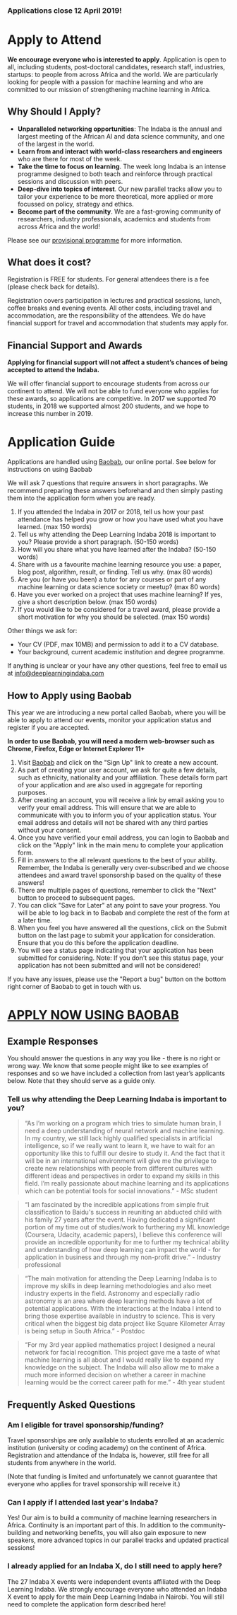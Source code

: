 ### Applications close 12 April 2019!

# Apply to Attend

**We encourage everyone who is interested to apply**. Application is open to all, including students, post-doctoral candidates, research staff, industries, startups: to people from across Africa and the world. We are particularly looking for people with a passion for machine learning and who are committed to our mission of strengthening machine learning in Africa. 

## Why Should I Apply?
* **Unparalleled networking opportunities**: The Indaba is the annual and largest meeting of the African AI and data science community, and one of the largest in the world.
* **Learn from and interact with world-class researchers and engineers** who are there for most of the week.
* **Take the time to focus on learning**. The week long Indaba is an intense programme designed to both teach and reinforce through practical sessions and discussion with peers.
* **Deep-dive into topics of interest**. Our new parallel tracks allow you to tailor your experience to be more theoretical, more applied or more focussed on policy, strategy and ethics.
* **Become part of the community**. We are a fast-growing community of researchers, industry professionals, academics and students from across Africa and the world!

Please see our [provisional programme](http://www.deeplearningindaba.com/schedule-2019.html) for more information.

## What does it cost?
Registration is FREE for students. For general attendees there is a fee (please check back for details).

Registration covers participation in lectures and practical sessions, lunch, coffee breaks and evening events. All other costs, including travel and accommodation, are the responsibility of the attendees. We do have financial support for travel and accommodation that students may apply for. 

## Financial Support and Awards
**Applying for financial support will not affect a student’s chances of being accepted to attend the Indaba.**

We will offer financial support to encourage students from across our continent to attend. We will not be able to fund everyone who applies for these awards, so applications are competitive. In 2017 we supported 70 students, in 2018 we supported almost 200 students, and we hope to increase this number in 2019.


# Application Guide
Applications are handled using [Baobab](https://baobab.deeplearningindaba.com), our online portal. See below for instructions on using Baobab

We will ask 7 questions that require answers in short paragraphs. We recommend preparing these answers beforehand and then simply pasting them into the application form when you are ready.

1. If you attended the Indaba in 2017 or 2018, tell us how your past attendance has helped you grow or how you have used what you have learned. (max 150 words)
2. Tell us why attending the Deep Learning Indaba 2018 is important to you? Please provide a short paragraph. (50-150 words)
3. How will you share what you have learned after the Indaba? (50-150 words)
4. Share with us a favourite machine learning resource you use: a paper, blog post, algorithm, result, or finding. Tell us why. (max 80 words)
5. Are you (or have you been) a tutor for any courses or part of any machine learning or data science society or meetup? (max 80 words)
6. Have you ever worked on a project that uses machine learning? If yes, give a short description below. (max 150 words)
7. If you would like to be considered for a travel award, please provide a short motivation for why you should be selected. (max 150 words)

Other things we ask for:
* Your CV (PDF, max 10MB) and permission to add it to a CV database.
* Your background, current academic institution and degree programme.

If anything is unclear or your have any other questions, feel free to email us at info@deeplearningindaba.com

## How to Apply using Baobab
This year we are introducing a new portal called Baobab, where you will be able to apply to attend our events, monitor your application status and register if you are accepted.

**In order to use Baobab, you will need a modern web-browser such as Chrome, Firefox, Edge or Internet Explorer 11+**

1. Visit [Baobab](https://baobab.deeplearningindaba.com) and click on the "Sign Up" link to create a new account.
2. As part of creating your user account, we ask for quite a few details, such as ethnicity, nationality and your affiliation. These details form part of your application and are also used in aggregate for reporting purposes. 
3. After creating an account, you will receive a link by email asking you to verify your email address. This will ensure that we are able to communicate with you to inform you of your application status. Your email address and details will not be shared with any third parties without your consent. 
4. Once you have verified your email address, you can login to Baobab and click on the "Apply" link in the main menu to complete your application form.
5. Fill in answers to the all relevant questions to the best of your ability. Remember, the Indaba is generally very over-subscribed and we choose attendees and award travel sponsorship based on the quality of these answers! 
6. There are multiple pages of questions, remember to click the "Next" button to proceed to subsequent pages. 
7. You can click "Save for Later" at any point to save your progress. You will be able to log back in to Baobab and complete the rest of the form at a later time.
8. When you feel you have answered all the questions, click on the Submit button on the last page to submit your application for consideration. Ensure that you do this before the application deadline. 
9. You will see a status page indicating that your application has been submitted for considering. Note: If you don't see this status page, your application has not been submitted and will not be considered!

If you have any issues, please use the "Report a bug" button on the bottom right corner of Baobab to get in touch with us. 

# [APPLY NOW USING BAOBAB](https://baobab.deeplearningindaba.com)

## Example Responses
You should answer the questions in any way you like - there is no right or wrong way. We know that some people might like to see examples of responses and so we have included a collection from last year’s applicants below. Note that they should serve as a guide only.

### Tell us why attending the Deep Learning Indaba is important to you?
> “As I’m working on a program which tries to simulate human brain, I need a deep understanding of neural network and machine learning. In my country, we still lack highly qualified specialists in artificial intelligence, so if we really want to learn it, we have to wait for an opportunity like this to fulfill our desire to study it.  And the fact that it will be in an international environment will give me the privilege to create new relationships with people from different cultures with different ideas and perspectives in order to expand my skills in this field. I’m really passionate about machine learning and its applications which can be potential tools for social innovations.” - MSc student

> “I am fascinated by the incredible applications from simple fruit classification to Baidu's success in reuniting an abducted child with his family 27 years after the event. Having dedicated a significant portion of my time out of studies/work to furthering my ML knowledge (Coursera, Udacity, academic papers), I believe this conference will provide an incredible opportunity for me to further my technical ability and understanding of how deep learning can impact the world - for application in business and through my non-profit drive.” - Industry professional

> “The main motivation for attending the Deep Learning Indaba is to improve my skills in deep learning methodologies and also meet industry experts in the field. Astronomy and especially radio astronomy is an area where deep learning methods have a lot of potential applications. With the interactions at the Indaba I intend to bring those expertise available in industry to science. This is very critical when the biggest big data project like Square Kilometer Array is being setup in South Africa.”  - Postdoc

> “For my 3rd year applied mathematics project I designed a neural network for facial recognition. This project gave me a taste of what machine learning is all about and I would really like to expand my knowledge on the subject. The Indaba will also allow me to make a much more informed decision on whether a career in machine learning would be the correct career path for me.” - 4th year student

## Frequently Asked Questions
### Am I eligible for travel sponsorship/funding?
Travel sponsorships are only available to students enrolled at an academic institution (university or coding academy) on the continent of Africa. Registration and attendance of the Indaba is, however, still free for all students from anywhere in the world. 

(Note that funding is limited and unfortunately we cannot guarantee that everyone who applies for travel sponsorship will receive it.)

### Can I apply if I attended last year's Indaba?
Yes! Our aim is to build a community of machine learning researchers in Africa. Continuity is an important part of this. In addition to the community-building and networking benefits, you will also gain exposure to new speakers, more advanced topics in our parallel tracks and updated practical sessions! 

### I already applied for an Indaba X, do I still need to apply here?
The 27 Indaba X events were independent events affiliated with the Deep Learning Indaba. We strongly encourage everyone who attended an Indaba X event to apply for the main Deep Learning Indaba in Nairobi. You will still need to complete the application form described here!

